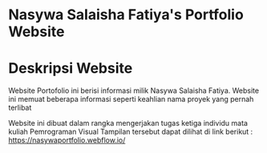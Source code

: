 # Nasywa Salaisha Fatiya's Portfolio Website

# Deskripsi Website
Website Portofolio ini berisi informasi milik Nasywa Salaisha Fatiya. Website ini memuat beberapa informasi seperti
keahlian
nama proyek yang pernah terlibat

Website ini dibuat dalam rangka mengerjakan tugas ketiga individu mata kuliah Pemrograman Visual
Tampilan tersebut dapat dilihat di link berikut : https://nasywaportfolio.webflow.io/
